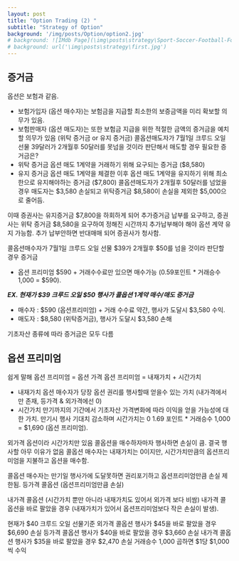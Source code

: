 ```yaml
---
layout: post
title: "Option Trading (2) "
subtitle: "Strategy of Option"
background: '/img/posts/Option/option2.jpg'
# background: ![IMdb Page](\img\posts\strategy\Sport-Soccer-Football-Formation-3-2-5-WM.png) 
# background: url('\img\posts\strategy\first.jpg')
---
```


## 증거금
옵션은 보험과 같음.
-	보험가입자 (옵션 매수자)는 보험금을 지급할 최소한의 보증금액을 미리 확보할 의무가 있음. 
-	보험판매자 (옵션 매도자)는 또한 보험금 지급을 위한 적절한 금액의 증거금을 예치할 의무가 있음 (위탁 증거금 or 유지 증거금)
콜옵션매도자가 7월1일 크루드 오일 선물 39달러가 2개월후 50달러를 못넘을 것이라 판단해서 매도할 경우 필요한 증거금은?
-	위탁 증거금
옵션 매도 1계약을 거래하기 위해 요구되는 증거금 ($8,580)
-	유지 증거금
옵션 매도 1계약을 체결한 이후 옵션 매도 1계약을 유지하기 위해 최소한으로 유지해야하는 증거금 ($7,800)
콜옵션매도자가 2개월후 50달러를 넘었을 경우 매도자는 $3,580 손실되고 위탁증거금 $8,580이  손실을 제외한 $5,000으로 줄어듬. 

이때 증권사는 유지증거금 $7,800을 하회하게 되어 추가증거금 납부를 요구하고, 증권사는 위탁 증거금 $8,580을 요구하여 정해진 시간까지 추가납부해야 해야 옵션 계약 유지 가능함. 
추가 납부안하면 반대매매 되어 증권사가 청사함.

콜옵션매수자가 7월1일 크루드 오일 선물 $39가 2개월후 $50를 넘을 것이라 판단할 경우 증거금
-	옵션 프리미엄 $590 + 거래수수료만 있으면 매수가능 (0.59포인트 * 거래승수 1,000 = $590).

***EX. 현재가 $39 크루드 오일 $50 행사가 콜옵션 1계약 매수/매도 증거금***
- 	매수자 : $590 (옵션프리미엄) + 거래 수수료 약간, 행사가 도달시 $3,580 수익.
-	매도자 : $8,580 (위탁증거금), 행사가 도달시 $3,580 손해

기초자산 종류에 따라 증거금은 모두 다름


## 옵션 프리미엄
쉽게 말해 옵션 프리미엄 = 옵션 가격
옵션 프리미엄 = 내재가치 + 시간가치
-	내재가치
옵션 매수자가 당장 옵션 권리를 행사할때 얻을수 있는 가치 (내가격에서만 존재, 등가격 & 외가격에선 0)
-	시간가치
만기까지의 기간에서 기초자산 가격변화에 따라 이익을 얻을 가능성에 대한 가치. 만기시 행사 기대치 감소하며 시간가치는 0
1.69 포인트 * 거래승수 1,000 = $1,690 (옵션 프리미엄).

외가격 옵션이라 시간가치만 있음
콜옵션을 매수하자마자 행사하면 손실이 큼. 결국 행사할 아무 이유가 없음
콜옵션 매수자는 내재가치는 0이지만, 시간가치만큼의 옵션프리미엄을 지불하고 옵션을 매수함.

콜옵션 매수자는 만기일 행사가에 도달못하면 권리포기하고 옵션프리미엄만큼 손실 제한됨.
등가격 콜옵션 (옵션프리미엄만큼 손실)

내가격 콜옵션 (시간가치 뿐만 아니라 내재가치도 있어서 외가격 보다 비쌈)
내가격 콜옵션을 바로 팔았을 경우 (내재가치가 있어서 옵션프리미엄보다 작은 손실이 발생).

현재가 $40 크루드 오일 선물기준
외가격 콜옵션 행사가 $45을 바로 팔았을 경우 $6,690 손실
등가격 콜옵션 행사가 $40을 바로 팔았을 경우 $3,660 손실
내가격 콜옵션 행사가 $35을 바로 팔았을 경우 $2,470 손실
거래승수 1,000 곱하면 $1당 $1,000씩 수익
